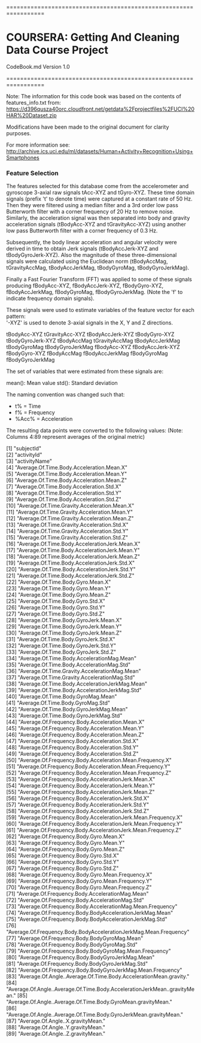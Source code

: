 =================================================================

# COURSERA: Getting And Cleaning Data Course Project
CodeBook.md
Version 1.0

=================================================================

Note: The information for this code book was based on the contents of features_info.txt from: https://d396qusza40orc.cloudfront.net/getdata%2Fprojectfiles%2FUCI%20HAR%20Dataset.zip

Modifications have been made to the original document for clarity purposes.

For more information see: http://archive.ics.uci.edu/ml/datasets/Human+Activity+Recognition+Using+Smartphones 

### Feature Selection

The features selected for this database come from the accelerometer and gyroscope 3-axial raw signals tAcc-XYZ and tGyro-XYZ. These time domain signals (prefix 't' to denote time) were captured at a constant rate of 50 Hz. Then they were filtered using a median filter and a 3rd order low pass Butterworth filter with a corner frequency of 20 Hz to remove noise. Similarly, the acceleration signal was then separated into body and gravity acceleration signals (tBodyAcc-XYZ and tGravityAcc-XYZ) using another low pass Butterworth filter with a corner frequency of 0.3 Hz. 

Subsequently, the body linear acceleration and angular velocity were derived in time to obtain Jerk signals (tBodyAccJerk-XYZ and tBodyGyroJerk-XYZ). Also the magnitude of these three-dimensional signals were calculated using the Euclidean norm (tBodyAccMag, tGravityAccMag, tBodyAccJerkMag, tBodyGyroMag, tBodyGyroJerkMag). 

Finally a Fast Fourier Transform (FFT) was applied to some of these signals producing fBodyAcc-XYZ, fBodyAccJerk-XYZ, fBodyGyro-XYZ, fBodyAccJerkMag, fBodyGyroMag, fBodyGyroJerkMag. (Note the 'f' to indicate frequency domain signals). 

These signals were used to estimate variables of the feature vector for each pattern:  
'-XYZ' is used to denote 3-axial signals in the X, Y and Z directions.

tBodyAcc-XYZ
tGravityAcc-XYZ
tBodyAccJerk-XYZ
tBodyGyro-XYZ
tBodyGyroJerk-XYZ
tBodyAccMag
tGravityAccMag
tBodyAccJerkMag
tBodyGyroMag
tBodyGyroJerkMag
fBodyAcc-XYZ
fBodyAccJerk-XYZ
fBodyGyro-XYZ
fBodyAccMag
fBodyAccJerkMag
fBodyGyroMag
fBodyGyroJerkMag

The set of variables that were estimated from these signals are: 

mean(): Mean value
std(): Standard deviation

The naming convention was changed such that:
- t% = Time
- f% = Frequency
- %Acc% = Acceleration

The resulting data points were converted to the following values:
(Note: Columns 4:89 represent averages of the original metric)

 [1] "subjectId"                                                                
 [2] "activityId"                                                               
 [3] "activityName"                                                             
 [4] "Average.Of.Time.Body.Acceleration.Mean.X"                                 
 [5] "Average.Of.Time.Body.Acceleration.Mean.Y"                                 
 [6] "Average.Of.Time.Body.Acceleration.Mean.Z"                                 
 [7] "Average.Of.Time.Body.Acceleration.Std.X"                                  
 [8] "Average.Of.Time.Body.Acceleration.Std.Y"                                  
 [9] "Average.Of.Time.Body.Acceleration.Std.Z"                                  
[10] "Average.Of.Time.Gravity.Acceleration.Mean.X"                              
[11] "Average.Of.Time.Gravity.Acceleration.Mean.Y"                              
[12] "Average.Of.Time.Gravity.Acceleration.Mean.Z"                              
[13] "Average.Of.Time.Gravity.Acceleration.Std.X"                               
[14] "Average.Of.Time.Gravity.Acceleration.Std.Y"                               
[15] "Average.Of.Time.Gravity.Acceleration.Std.Z"                               
[16] "Average.Of.Time.Body.AccelerationJerk.Mean.X"                             
[17] "Average.Of.Time.Body.AccelerationJerk.Mean.Y"                             
[18] "Average.Of.Time.Body.AccelerationJerk.Mean.Z"                             
[19] "Average.Of.Time.Body.AccelerationJerk.Std.X"                              
[20] "Average.Of.Time.Body.AccelerationJerk.Std.Y"                              
[21] "Average.Of.Time.Body.AccelerationJerk.Std.Z"                              
[22] "Average.Of.Time.Body.Gyro.Mean.X"                                         
[23] "Average.Of.Time.Body.Gyro.Mean.Y"                                         
[24] "Average.Of.Time.Body.Gyro.Mean.Z"                                         
[25] "Average.Of.Time.Body.Gyro.Std.X"                                          
[26] "Average.Of.Time.Body.Gyro.Std.Y"                                          
[27] "Average.Of.Time.Body.Gyro.Std.Z"                                          
[28] "Average.Of.Time.Body.GyroJerk.Mean.X"                                     
[29] "Average.Of.Time.Body.GyroJerk.Mean.Y"                                     
[30] "Average.Of.Time.Body.GyroJerk.Mean.Z"                                     
[31] "Average.Of.Time.Body.GyroJerk.Std.X"                                      
[32] "Average.Of.Time.Body.GyroJerk.Std.Y"                                      
[33] "Average.Of.Time.Body.GyroJerk.Std.Z"                                      
[34] "Average.Of.Time.Body.AccelerationMag.Mean"                                
[35] "Average.Of.Time.Body.AccelerationMag.Std"                                 
[36] "Average.Of.Time.Gravity.AccelerationMag.Mean"                             
[37] "Average.Of.Time.Gravity.AccelerationMag.Std"                              
[38] "Average.Of.Time.Body.AccelerationJerkMag.Mean"                            
[39] "Average.Of.Time.Body.AccelerationJerkMag.Std"                             
[40] "Average.Of.Time.Body.GyroMag.Mean"                                        
[41] "Average.Of.Time.Body.GyroMag.Std"                                         
[42] "Average.Of.Time.Body.GyroJerkMag.Mean"                                    
[43] "Average.Of.Time.Body.GyroJerkMag.Std"                                     
[44] "Average.Of.Frequency.Body.Acceleration.Mean.X"                            
[45] "Average.Of.Frequency.Body.Acceleration.Mean.Y"                            
[46] "Average.Of.Frequency.Body.Acceleration.Mean.Z"                            
[47] "Average.Of.Frequency.Body.Acceleration.Std.X"                             
[48] "Average.Of.Frequency.Body.Acceleration.Std.Y"                             
[49] "Average.Of.Frequency.Body.Acceleration.Std.Z"                             
[50] "Average.Of.Frequency.Body.Acceleration.Mean.Frequency.X"                  
[51] "Average.Of.Frequency.Body.Acceleration.Mean.Frequency.Y"                  
[52] "Average.Of.Frequency.Body.Acceleration.Mean.Frequency.Z"                  
[53] "Average.Of.Frequency.Body.AccelerationJerk.Mean.X"                        
[54] "Average.Of.Frequency.Body.AccelerationJerk.Mean.Y"                        
[55] "Average.Of.Frequency.Body.AccelerationJerk.Mean.Z"                        
[56] "Average.Of.Frequency.Body.AccelerationJerk.Std.X"                         
[57] "Average.Of.Frequency.Body.AccelerationJerk.Std.Y"                         
[58] "Average.Of.Frequency.Body.AccelerationJerk.Std.Z"                         
[59] "Average.Of.Frequency.Body.AccelerationJerk.Mean.Frequency.X"              
[60] "Average.Of.Frequency.Body.AccelerationJerk.Mean.Frequency.Y"              
[61] "Average.Of.Frequency.Body.AccelerationJerk.Mean.Frequency.Z"              
[62] "Average.Of.Frequency.Body.Gyro.Mean.X"                                    
[63] "Average.Of.Frequency.Body.Gyro.Mean.Y"                                    
[64] "Average.Of.Frequency.Body.Gyro.Mean.Z"                                    
[65] "Average.Of.Frequency.Body.Gyro.Std.X"                                     
[66] "Average.Of.Frequency.Body.Gyro.Std.Y"                                     
[67] "Average.Of.Frequency.Body.Gyro.Std.Z"                                     
[68] "Average.Of.Frequency.Body.Gyro.Mean.Frequency.X"                          
[69] "Average.Of.Frequency.Body.Gyro.Mean.Frequency.Y"                          
[70] "Average.Of.Frequency.Body.Gyro.Mean.Frequency.Z"                          
[71] "Average.Of.Frequency.Body.AccelerationMag.Mean"                           
[72] "Average.Of.Frequency.Body.AccelerationMag.Std"                            
[73] "Average.Of.Frequency.Body.AccelerationMag.Mean.Frequency"                 
[74] "Average.Of.Frequency.Body.BodyAccelerationJerkMag.Mean"                   
[75] "Average.Of.Frequency.Body.BodyAccelerationJerkMag.Std"                    
[76] "Average.Of.Frequency.Body.BodyAccelerationJerkMag.Mean.Frequency"         
[77] "Average.Of.Frequency.Body.BodyGyroMag.Mean"                               
[78] "Average.Of.Frequency.Body.BodyGyroMag.Std"                                
[79] "Average.Of.Frequency.Body.BodyGyroMag.Mean.Frequency"                     
[80] "Average.Of.Frequency.Body.BodyGyroJerkMag.Mean"                           
[81] "Average.Of.Frequency.Body.BodyGyroJerkMag.Std"                            
[82] "Average.Of.Frequency.Body.BodyGyroJerkMag.Mean.Frequency"                 
[83] "Average.Of.Angle..Average.Of.Time.Body.AccelerationMean.gravity."         
[84] "Average.Of.Angle..Average.Of.Time.Body.AccelerationJerkMean..gravityMean."
[85] "Average.Of.Angle..Average.Of.Time.Body.GyroMean.gravityMean."             
[86] "Average.Of.Angle..Average.Of.Time.Body.GyroJerkMean.gravityMean."         
[87] "Average.Of.Angle..X.gravityMean."                                         
[88] "Average.Of.Angle..Y.gravityMean."                                         
[89] "Average.Of.Angle..Z.gravityMean."   